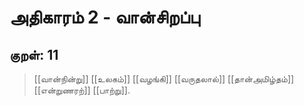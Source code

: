 # அதிகாரம் 2 - வான்சிறப்பு
## குறள்: 11 
>[[வான்நின்று]] [[உலகம்]] [[வழங்கி]] [[வருதலால்]] 
>[[தான்அமிழ்தம்]] [[என்றுணரற்]] [[பாற்று]].

